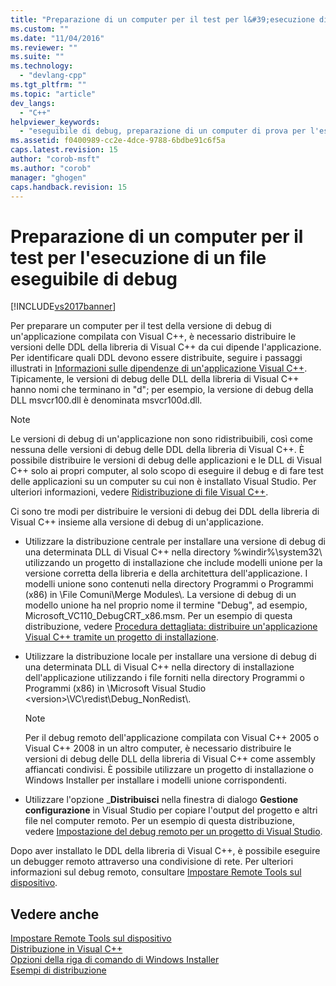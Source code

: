 ```yaml
---
title: "Preparazione di un computer per il test per l&#39;esecuzione di un file eseguibile di debug | Microsoft Docs"
ms.custom: ""
ms.date: "11/04/2016"
ms.reviewer: ""
ms.suite: ""
ms.technology: 
  - "devlang-cpp"
ms.tgt_pltfrm: ""
ms.topic: "article"
dev_langs: 
  - "C++"
helpviewer_keywords: 
  - "eseguibile di debug, preparazione di un computer di prova per l'esecuzione"
ms.assetid: f0400989-cc2e-4dce-9788-6bdbe91c6f5a
caps.latest.revision: 15
author: "corob-msft"
ms.author: "corob"
manager: "ghogen"
caps.handback.revision: 15
---
```

# Preparazione di un computer per il test per l&#39;esecuzione di un file eseguibile di debug
[!INCLUDE[vs2017banner](../assembler/inline/includes/vs2017banner.md)]

Per preparare un computer per il test della versione di debug di un'applicazione compilata con Visual C\+\+, è necessario distribuire le versioni delle DDL della libreria di Visual C\+\+ da cui dipende l'applicazione.  Per identificare quali DDL devono essere distribuite, seguire i passaggi illustrati in [Informazioni sulle dipendenze di un'applicazione Visual C\+\+](../ide/understanding-the-dependencies-of-a-visual-cpp-application.md).  Tipicamente, le versioni di debug delle DLL della libreria di Visual C\+\+ hanno nomi che terminano in "d"; per esempio, la versione di debug della DLL msvcr100.dll è denominata msvcr100d.dll.  
  
> [!NOTE]
>  Le versioni di debug di un'applicazione non sono ridistribuibili, così come nessuna delle versioni di debug delle DDL della libreria di Visual C\+\+.  È possibile distribuire le versioni di debug delle applicazioni e le DLL di Visual C\+\+ solo ai propri computer, al solo scopo di eseguire il debug e di fare test delle applicazioni su un computer su cui non è installato Visual Studio.  Per ulteriori informazioni, vedere [Ridistribuzione di file Visual C\+\+](../ide/redistributing-visual-cpp-files.md).  
  
 Ci sono tre modi per distribuire le versioni di debug dei DDL della libreria di Visual C\+\+ insieme alla versione di debug di un'applicazione.  
  
-   Utilizzare la distribuzione centrale per installare una versione di debug di una determinata DLL di Visual C\+\+ nella directory %windir%\\system32\\ utilizzando un progetto di installazione che include modelli unione per la versione corretta della libreria e della architettura dell'applicazione.  I modelli unione sono contenuti nella directory Programmi o Programmi \(x86\) in \\File Comuni\\Merge Modules\\.  La versione di debug di un modello unione ha nel proprio nome il termine "Debug", ad esempio, Microsoft\_VC110\_DebugCRT\_x86.msm.  Per un esempio di questa distribuzione, vedere [Procedura dettagliata: distribuire un'applicazione Visual C\+\+ tramite un progetto di installazione](../ide/walkthrough-deploying-a-visual-cpp-application-by-using-a-setup-project.md).  
  
-   Utilizzare la distribuzione locale per installare una versione di debug di una determinata DLL di Visual C\+\+ nella directory di installazione dell'applicazione utilizzando i file forniti nella directory Programmi o Programmi \(x86\) in \\Microsoft Visual Studio \<version\>\\VC\\redist\\Debug\_NonRedist\\.  
  
    > [!NOTE]
    >  Per il debug remoto dell'applicazione compilata con Visual C\+\+ 2005 o Visual C\+\+ 2008 in un altro computer, è necessario distribuire le versioni di debug delle DLL della libreria di Visual C\+\+ come assembly affiancati condivisi.  È possibile utilizzare un progetto di installazione o Windows Installer per installare i modelli unione corrispondenti.  
  
-   Utilizzare l'opzione \_**Distribuisci** nella finestra di dialogo **Gestione configurazione** in Visual Studio per copiare l'output del progetto e altri file nel computer remoto.  Per un esempio di questa distribuzione, vedere [Impostazione del debug remoto per un progetto di Visual Studio](../Topic/Set%20Up%20Remote%20Debugging%20for%20a%20Visual%20Studio%20Project.md).  
  
 Dopo aver installato le DDL della libreria di Visual C\+\+, è possibile eseguire un debugger remoto attraverso una condivisione di rete.  Per ulteriori informazioni sul debug remoto, consultare [Impostare Remote Tools sul dispositivo](../Topic/Set%20Up%20the%20Remote%20Tools%20on%20the%20Device.md).  
  
## Vedere anche  
 [Impostare Remote Tools sul dispositivo](../Topic/Set%20Up%20the%20Remote%20Tools%20on%20the%20Device.md)   
 [Distribuzione in Visual C\+\+](../ide/deployment-in-visual-cpp.md)   
 [Opzioni della riga di comando di Windows Installer](http://msdn.microsoft.com/library/windows/desktop/aa367988.aspx)   
 [Esempi di distribuzione](../ide/deployment-examples.md)